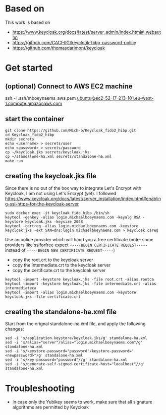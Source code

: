 # Based on
This work is based on
* https://www.keycloak.org/docs/latest/server_admin/index.html#_webauthn
* https://github.com/CACI-IIG/keycloak-hibp-password-policy 
* https://github.com/thomasdarimont/keycloak

# Get started
## (optional) Connect to AWS EC2 machine
ssh -i .ssh/mboeynaems_aws.pem ubuntu@ec2-52-17-213-101.eu-west-1.compute.amazonaws.com

## start the container
```
git clone https://github.com/Mich-b/Keycloak_fido2_hibp.git
cd Keycloak_fido2_hibp
mkdir secrets
echo <username> > secrets/user
echo <password> > secrets/password
cp ~/keycloak.jks secrets/keycloak.jks
cp ~/standalone-ha.xml secrets/standalone-ha.xml
make run
```

## creating the keycloak.jks file
Since there is no out of the box way to integrate Let's Encrypt with Keycloak, I am not using Let's Encrypt (yet). 
I followed https://www.keycloak.org/docs/latest/server_installation/index.html#enabling-ssl-https-for-the-keycloak-server

```
sudo docker exec -it keycloak_fido_hibp /bin/sh
keytool -genkey -alias login.michaelboeynaems.com -keyalg RSA -keystore keycloak.jks -keysize 2048
keytool -certreq -alias login.michaelboeynaems.com -keystore keycloak.jks -ext SAN=dns:login.michaelboeynaems.com > keycloak.careq
```

Use an online provider which will hand you a free certificate (note: some providers like sslforfree expect `-----BEGIN CERTIFICATE REQUEST-----` instead of `-----BEGIN NEW CERTIFICATE REQUEST-----`)
* copy the root.crt to the keycloak server
* copy the intermediate.crt to the keycloak server
* copy the certificate.crt to the keycloak server

```
keytool -import -keystore keycloak.jks -file root.crt -alias rootca
keytool -import -keystore keycloak.jks -file intermediate.crt -alias intermediateca
keytool -import -alias login.michaelboeynaems.com -keystore keycloak.jks -file certificate.crt
```

## creating the standalone-ha.xml file
Start from the orignal standalone-ha.xml file, and apply the following changes:
```
sed -i 's/application.keystore/keycloak.jks/g' standalone-ha.xml
sed -i 's/alias="server"/alias="login.michaelboeynaems.com"/g' standalone-ha.xml
sed -i 's/keystore-password="password"/keystore-password="<newpassword>"/g' standalone-ha.xml
sed -i 's/key-password="password"//g' standalone-ha.xml
sed -i 's/generate-self-signed-certificate-host="localhost"//g' standalone-ha.xml
```

# Troubleshooting
* In case only the Yubikey seems to work, make sure that all signature algorithms are permitted by Keycloak